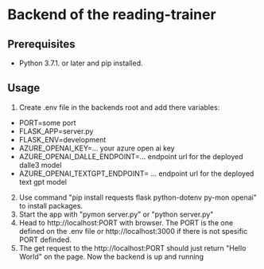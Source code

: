 # Backend of the reading-trainer

## Prerequisites

- Python 3.7.1. or later and pip installed.

## Usage

1. Create .env file in the backends root and add there variables:

- PORT=some port
- FLASK_APP=server.py
- FLASK_ENV=development
- AZURE_OPENAI_KEY=... your azure open ai key
- AZURE_OPENAI_DALLE_ENDPOINT=... endpoint url for the deployed dalle3 model
- AZURE_OPENAI_TEXTGPT_ENDPOINT= ... endpoint url for the deployed text gpt model

2. Use command "pip install requests flask python-dotenv py-mon openai" to install packages.
3. Start the app with "pymon server.py" or "python server.py"
4. Head to http://localhost:PORT with browser. The PORT is the one defined on the .env file or http://localhost:3000 if there is not spesific PORT definded.
5. The get request to the http://localhost:PORT should just return "Hello World" on the page. Now the backend is up and running
